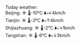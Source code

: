 Today weather:  
Beijing: ☀️   🌡️-10°C 🌬️↙4km/h  
Tianjin: ☀️   🌡️-3°C 🌬️↑4km/h  
Shijiazhuang: ☀️   🌡️-2°C 🌬️↘1km/h  
Tangshan: ☀️   🌡️-6°C 🌬️↓3km/h  
